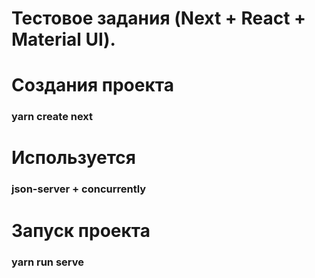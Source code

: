 # Тестовое задания (Next + React + Material UI).
# Создания проекта 
### yarn create next
# Используется 
### json-server + concurrently
# Запуск проекта 
### yarn run serve
